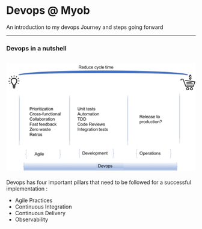 # Devops @ Myob

An introduction to my devops Journey and steps going forward

---

### Devops in a nutshell
![Logo](assets/img/devops.png)
---

Devops has four important pillars that need to be followed for a successful implementation :

 - Agile Practices
 - Continuous Integration
 - Continuous Delivery
 - Observability
